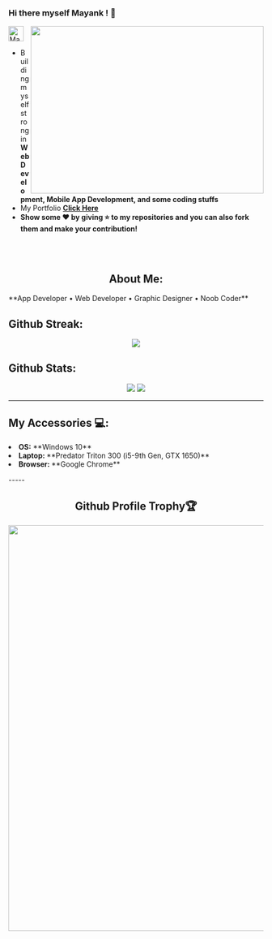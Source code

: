 ### Hi there myself Mayank ! 🙏 <a href="https://dev.to/mayankpathak10299">
  <img src="https://d2fltix0v2e0sb.cloudfront.net/dev-badge.svg" alt="Mayank10299's DEV Profile" height="30" width="30">
</a>
  <img align="right" height="330" width="460" src="https://cdn.dribbble.com/users/1787323/screenshots/7123758/media/5c2b6b54ae3d5eabd56679e63ed83eaa.png">
  
- Building myself strong in **Web Development, Mobile App Development, and some coding stuffs**
- My Portfolio **<a href ="https://webmvp.netlify.app">Click Here</a>**
- **Show some ❤️ by giving ⭐ to my repositories and you can also fork them and make your contribution!**

<br>
<br>
<h2 align="center"> About Me:</h2>
**App Developer • Web Developer • Graphic Designer • Noob Coder**


## **Github Streak:**
<p align = "center">
  <img src = "https://github-readme-streak-stats.herokuapp.com/?user=mayankpathak10299&line_height=40&theme=default">
</p>

## **Github Stats:**

<p align="center">
  
  <img src="https://github-readme-stats.vercel.app/api?username=mayankpathak10299&hide=stars&show_icons=true&line_height=48&theme=dark">
  <img src="https://github-readme-stats.vercel.app/api/top-langs/?username=mayankpathak10299&count_private=true&line_height=40&theme=dark">

</p>

---
## **My Accessories 💻:**
<p>
	<li><b>OS:</b> **Windows 10** </li>
	<li><b>Laptop: </b> **Predator Triton 300 (i5-9th Gen, GTX 1650)** </li>
	<li><b>Browser: </b> **Google Chrome**</li>
</p>
-----
<h2 align="center">Github Profile Trophy🏆</h2>
<p>
	<a href="https://github.com/ryo-ma/github-profile-trophy"><img width=800 src="https://github-profile-trophy.vercel.app/?username=mayankpathak10299&column=7&theme=gruvbox&no-frame=true&no-bg=true&theme=light"/>
	</a>
</p>
